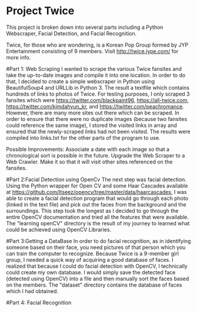 # Project Twice
This project is broken down into several parts including a Python Webscraper, Facial Detection, and Facial Recognition.

Twice, for those who are wondering, is a Korean Pop Group formed by JYP Entertainment consisting of 9 members. Visit http://twice.jype.com/ for more info.

#Part 1: Web Scraping
I wanted to scrape the various Twice fansites and take the up-to-date images and compile it into one location.
In order to do that, I decided to create a simple webscraper in Python using BeautifulSoup4 and URLLib in Python 3. The result a textfile which contains hundreds of links to photos of Twice. For testing purposes, I only scraped 3 fansites which were https://twitter.com/blackpaint96, https://all-twice.com, https://twitter.com/kimdahyun_kr, and https://twitter.com/peachromance. However, there are many more sites out there which can be scraped. In order to ensure that there were no duplicate images (because two fansites could reference the same image), I stored the visited links in array and ensured that the newly-scraped links had not been visited. The results were compiled into links.txt for the other parts of the program to use.

Possible Improvements:
Associate a date with each image so that a chronological sort is possible in the future.
Upgrade the Web Scraper to a Web Crawler. Make it so that it will visit other sites referenced on the fansites.

#Part 2:Facial Detection using OpenCv
The next step was facial detection. Using the Python wrapper for Open CV and some Haar Cascades available at https://github.com/Itseez/opencv/tree/master/data/haarcascades, I was able to create a facial detection program that would go through each photo (linked in the text file) and pick out the faces from the background and the surroundings. This step took the longest as I decided to go through the entire OpenCV documentation and tried all the features that were available. The "learning openCV" directory is the result of my journey to learned what could be achieved using OpenCV Libraries.

#Part 3:Getting a DataBase
In order to do facial recognition, as in identifying someone based on their face, you need pictures of that person which you can train the computer to recognize. Because Twice is a 9-member girl group, I needed a quick way of acquiring a good database of faces. I realized that because I could do facial detection with OpenCV, I technically could create my own database. I would simply save the detected face (detected using OpenCV) into a file and then manually sort the faces based on the members. The "dataset" directory contains the database of faces which I had obtained.

#Part 4: Facial Recognition

